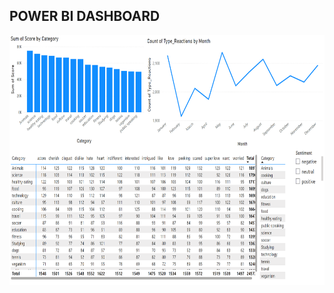 ## POWER BI DASHBOARD

<p align="center">
  <img src="Data analysis.png" width="600" height="400" alt="Alt Text">
</p>
